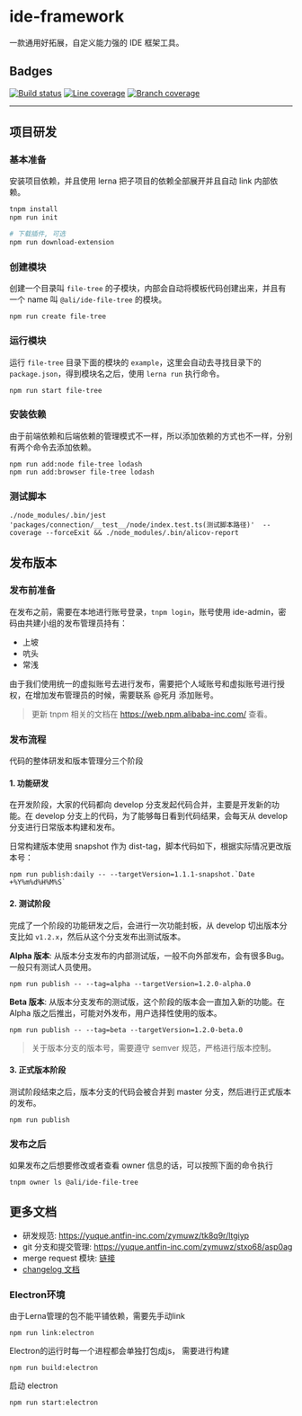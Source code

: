 # ide-framework

一款通用好拓展，自定义能力强的 IDE 框架工具。

## Badges

[![Build status][build-status-image]][aone-ci-url]
[![Line coverage][line-coverage-image]][aone-ci-url]
[![Branch coverage][branch-coverage-image]][aone-ci-url]

[aone-ci-url]: https://aone-api.alibaba-inc.com/ak/testservice/api/badge/link?repo=git@gitlab.alibaba-inc.com:kaitian/ide-framework.git
[build-status-image]: https://aone-api.alibaba-inc.com/ak/testservice/api/badge/query?repo=git@gitlab.alibaba-inc.com:kaitian/ide-framework.git&type=%E6%9E%84%E5%BB%BA%E7%8A%B6%E6%80%81
[line-coverage-image]: https://aone-api.alibaba-inc.com/ak/testservice/api/badge/query?repo=git@gitlab.alibaba-inc.com:kaitian/ide-framework.git&type=%E5%8D%95%E6%B5%8B%E8%A1%8C%E8%A6%86%E7%9B%96%E7%8E%87
[branch-coverage-image]: https://aone-api.alibaba-inc.com/ak/testservice/api/badge/query?repo=git@gitlab.alibaba-inc.com:kaitian/ide-framework.git&type=%E5%8D%95%E6%B5%8B%E5%88%86%E6%94%AF%E8%A6%86%E7%9B%96%E7%8E%87

--------------------

## 项目研发
### 基本准备
安装项目依赖，并且使用 lerna 把子项目的依赖全部展开并且自动 link 内部依赖。

```bash
tnpm install
npm run init

# 下载插件, 可选
npm run download-extension
```

### 创建模块
创建一个目录叫 `file-tree` 的子模块，内部会自动将模板代码创建出来，并且有一个 name 叫 `@ali/ide-file-tree` 的模块。

```
npm run create file-tree
```

### 运行模块
运行 `file-tree` 目录下面的模块的 `example`，这里会自动去寻找目录下的 `package.json`，得到模块名之后，使用 `lerna run` 执行命令。 

```
npm run start file-tree
```

### 安装依赖
由于前端依赖和后端依赖的管理模式不一样，所以添加依赖的方式也不一样，分别有两个命令去添加依赖。

```
npm run add:node file-tree lodash
npm run add:browser file-tree lodash
```

### 测试脚本
`./node_modules/.bin/jest 'packages/connection/__test__/node/index.test.ts(测试脚本路径)'  --coverage --forceExit && ./node_modules/.bin/alicov-report`

## 发布版本

### 发布前准备

在发布之前，需要在本地进行账号登录，`tnpm login`，账号使用 ide-admin，密码由共建小组的发布管理员持有：
- 上坡
- 吭头
- 常浅

由于我们使用统一的虚拟账号去进行发布，需要把个人域账号和虚拟账号进行授权，在增加发布管理员的时候，需要联系 @死月 添加账号。

> 更新 tnpm 相关的文档在 https://web.npm.alibaba-inc.com/ 查看。

### 发布流程
代码的整体研发和版本管理分三个阶段

#### 1. 功能研发
在开发阶段，大家的代码都向 develop 分支发起代码合并，主要是开发新的功能。在 develop 分支上的代码，为了能够每日看到代码结果，会每天从 develop 分支进行日常版本构建和发布。

日常构建版本使用 snapshot 作为 dist-tag，脚本代码如下，根据实际情况更改版本号：

```
npm run publish:daily -- --targetVersion=1.1.1-snapshot.`Date +%Y%m%d%H%M%S`
```

#### 2. 测试阶段
完成了一个阶段的功能研发之后，会进行一次功能封板，从 develop 切出版本分支比如 `v1.2.x`，然后从这个分支发布出测试版本。

**Alpha 版本**: 从版本分支发布的内部测试版，一般不向外部发布，会有很多Bug。一般只有测试人员使用。

```
npm run publish -- --tag=alpha --targetVersion=1.2.0-alpha.0
```

**Beta 版本**: 从版本分支发布的测试版，这个阶段的版本会一直加入新的功能。在 Alpha 版之后推出，可能对外发布，用户选择性使用的版本。

```
npm run publish -- --tag=beta --targetVersion=1.2.0-beta.0
```

> 关于版本分支的版本号，需要遵守 semver 规范，严格进行版本控制。

#### 3. 正式版本阶段

测试阶段结束之后，版本分支的代码会被合并到 master 分支，然后进行正式版本的发布。

```
npm run publish
```


### 发布之后
如果发布之后想要修改或者查看 owner 信息的话，可以按照下面的命令执行

```
tnpm owner ls @ali/ide-file-tree
```


## 更多文档
- 研发规范: https://yuque.antfin-inc.com/zymuwz/tk8q9r/ltgiyp
- git 分支和提交管理: https://yuque.antfin-inc.com/zymuwz/stxo68/asp0ag
- merge request 模块: [链接](/merge_request_template.md)
- [changelog 文档](https://yuque.antfin-inc.com/zymuwz/ezg0nz)


### Electron环境

由于Lerna管理的包不能平铺依赖，需要先手动link

````
npm run link:electron
````

Electron的运行时每一个进程都会单独打包成js， 需要进行构建

````
npm run build:electron
````

启动 electron

````
npm run start:electron
````
